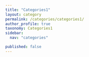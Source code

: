 ```yaml
---
title: "Categories1"
layout: category
permalink: /categories/categories1/
author_profile: true
taxonomy: Categories1
sidebar:
  nav: "categories"

published: false
---
```


